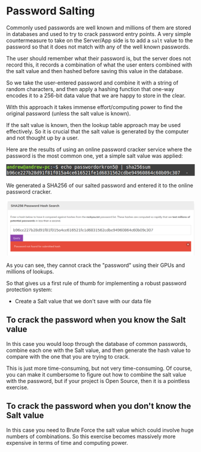 # Password Salting

Commonly used passwords are well known and millions of them are stored in databases and used to try to crack password entry points. A very simple countermeasure to take on the Server/App side is to add a `salt` value to the password so that it does not match with any of the well known passwords.

The user should remember what their password is, but the server does not record this, it records a combination of what the user enters combined with the salt value and then hashed before saving this value in the database.

So we take the user-entered password and combine it with a string of random characters, and then apply a hashing function that one-way encodes it to a 256-bit data value that we are happy to store in the clear.

With this approach it takes immense effort/computing power to find the original password (unless the salt value is known).

If the salt value is known, then the lookup table approach may be used effectively. So it is crucial that the salt value is generated by the computer and not thought up by a user.

Here are the results of using an online password cracker service where the password is the most common one, yet a simple salt value was applied:

![Password + Salt](ptest1.png)

We generated a SHA256 of our salted password and entered it to the online password cracker.

![Cracking Attempt](ptest2.png)

As you can see, they cannot crack the "password" using their GPUs and millions of lookups.

So that gives us a first rule of thumb for implementing a robust password protection system:

* Create a Salt value that we don't save with our data file

## To crack the password when you know the Salt value

In this case you would loop through the database of common passwords, combine each one with the Salt value, and then generate the hash value to compare with the one that you are trying to crack.

This is just more time-consuming, but not very time-consuming. Of course, you can make it cumbersome to figure out how to combine the salt value with the password, but if your project is Open Source, then it is a pointless exercise.

## To crack the password when you don't know the Salt value

In this case you need to Brute Force the salt value which could involve huge numbers of combinations. So this exercise becomes massively more expensive in terms of time and computing power.

